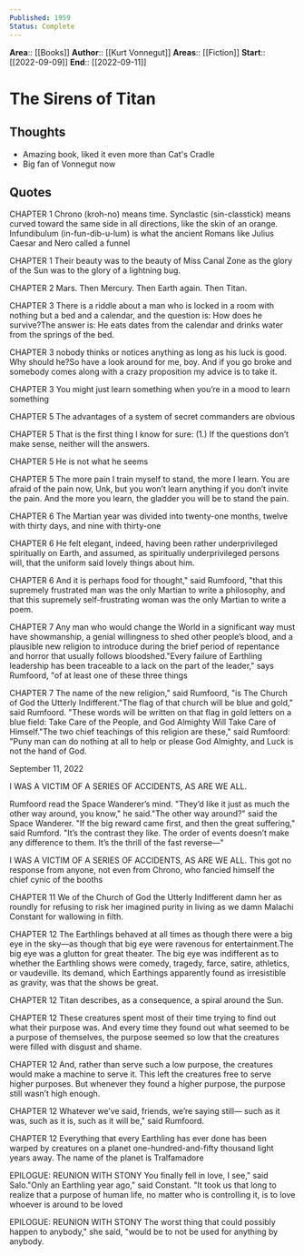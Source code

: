```yaml
---
Published: 1959
Status: Complete
---
```

**Area**:: [[Books]]
**Author**:: [[Kurt Vonnegut]]
**Areas**:: [[Fiction]]
**Start**:: [[2022-09-09]]
**End**:: [[2022-09-11]]

# The Sirens of Titan
## Thoughts
- Amazing book, liked it even more than Cat's Cradle
- Big fan of Vonnegut now

## Quotes
CHAPTER 1
Chrono (kroh-no) means time. Synclastic (sin-classtick) means curved toward the same side in all directions, like the skin of an orange. Infundibulum (in-fun-dib-u-lum) is what the ancient Romans like Julius Caesar and Nero called a funnel

CHAPTER 1
Their beauty was to the beauty of Miss Canal Zone as the glory of the Sun was to the glory of a lightning bug.

CHAPTER 2
Mars.
Then Mercury.
Then Earth again.
Then Titan.

CHAPTER 3
There is a riddle about a man who is locked in a room with nothing but a bed and a calendar, and the question is: How does he survive?The answer is: He eats dates from the calendar and drinks water from the springs of the bed.

CHAPTER 3
nobody thinks or notices anything as long as his luck is good. Why should he?So have a look around for me, boy. And if you go broke and somebody comes along with a crazy proposition my advice is to take it.

CHAPTER 3
You might just learn something when you’re in a mood to learn something

CHAPTER 5
The advantages of a system of secret commanders are obvious

CHAPTER 5
That is the first thing I know for sure: (1.) If the questions don’t make sense, neither will the answers.

CHAPTER 5
He is not what he seems

CHAPTER 5
The more pain I train myself to stand, the more I learn. You are afraid of the pain now, Unk, but you won’t learn anything if you don’t invite the pain. And the more you learn, the gladder you will be to stand the pain.

CHAPTER 6
The Martian year was divided into twenty-one months, twelve with thirty days, and nine with thirty-one

CHAPTER 6
He felt elegant, indeed, having been rather underprivileged spiritually on Earth, and assumed, as spiritually underprivileged persons will, that the uniform said lovely things about him.

CHAPTER 6
And it is perhaps food for thought," said Rumfoord, "that this supremely frustrated man was the only Martian to write a philosophy, and that this supremely self-frustrating woman was the only Martian to write a poem.

CHAPTER 7
Any man who would change the World in a significant way must have showmanship, a genial willingness to shed other people’s blood, and a plausible new religion to introduce during the brief period of repentance and horror that usually follows bloodshed."Every failure of Earthling leadership has been traceable to a lack on the part of the leader," says Rumfoord, "of at least one of these three things


CHAPTER 7
The name of the new religion," said Rumfoord, "is The Church of God the Utterly Indifferent."The flag of that church will be blue and gold," said Rumfoord. "These words will be written on that flag in gold letters on a blue field: Take Care of the People, and God Almighty Will Take Care of Himself."The two chief teachings of this religion are these," said Rumfoord: "Puny man can do nothing at all to help or please God Almighty, and Luck is not the hand of God.

September 11, 2022

I WAS A VICTIM OF A SERIES OF ACCIDENTS, AS ARE WE ALL.

Rumfoord read the Space Wanderer’s mind. "They’d like it just as much the other way around, you know," he said."The other way around?" said the Space Wanderer. "If the big reward came first, and then the great suffering," said Rumford. "It’s the contrast they like. The order of events doesn’t make any difference to them. It’s the thrill of the fast reverse—"

I WAS A VICTIM OF A SERIES OF ACCIDENTS, AS ARE WE ALL.
This got no response from anyone, not even from Chrono, who fancied himself the chief cynic of the booths

CHAPTER 11
We of the Church of God the Utterly Indifferent damn her as roundly for refusing to risk her imagined purity in living as we damn Malachi Constant for wallowing in filth.

CHAPTER 12
The Earthlings behaved at all times as though there were a big eye in the sky—as though that big eye were ravenous for entertainment.The big eye was a glutton for great theater. The big eye was indifferent as to whether the Earthling shows were comedy, tragedy, farce, satire, athletics, or vaudeville. Its demand, which Earthings apparently found as irresistible as gravity, was that the shows be great.

CHAPTER 12
Titan describes, as a consequence, a spiral around the Sun.

CHAPTER 12
These creatures spent most of their time trying to find out what their purpose was. And every time they found out what seemed to be a purpose of themselves, the purpose seemed so low that the creatures were filled with disgust and shame.

CHAPTER 12
And, rather than serve such a low purpose, the creatures would make a machine to serve it. This left the creatures free to serve higher purposes. But whenever they found a higher purpose, the purpose still wasn’t high enough.

CHAPTER 12
Whatever we’ve said, friends, we’re saying still— such as it was, such as it is, such as it will be," said Rumfoord.

CHAPTER 12
Everything that every Earthling has ever done has been warped by creatures on a planet one-hundred-and-fifty thousand light years away. The name of the planet is Tralfamadore

EPILOGUE: REUNION WITH STONY
You finally fell in love, I see," said Salo."Only an Earthling year ago," said Constant. "It took us that long to realize that a purpose of human life, no matter who is controlling it, is to love whoever is around to be loved

EPILOGUE: REUNION WITH STONY
The worst thing that could possibly happen to anybody," she said, "would be to not be used for anything by anybody.